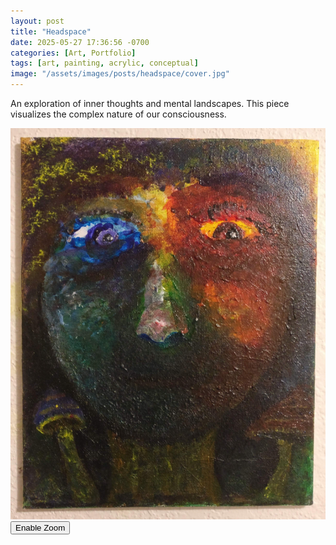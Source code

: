 ```yaml
---
layout: post
title: "Headspace"
date: 2025-05-27 17:36:56 -0700
categories: [Art, Portfolio]
tags: [art, painting, acrylic, conceptual]
image: "/assets/images/posts/headspace/cover.jpg"
---
```


An exploration of inner thoughts and mental landscapes. This piece visualizes the complex nature of our consciousness.

<div class="magnify-container">
  <img src="/assets/images/posts/headspace/cover.jpg" alt="Headspace" class="main-image">
  <div class="magnifying-glass"></div>
  <button class="magnify-toggle">Enable Zoom</button>
</div>
